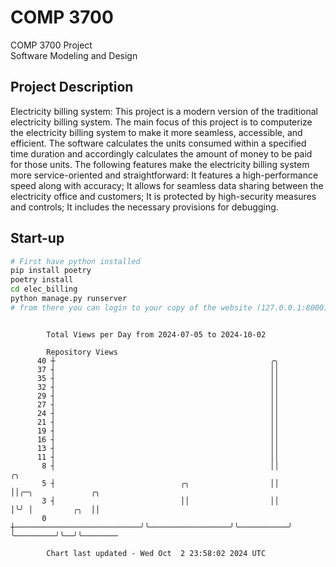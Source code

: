 # COMP 3700
COMP 3700 Project  
Software Modeling and Design
## Project Description
Electricity billing system: This project is a modern version of the traditional electricity billing system. The main focus of this project is to computerize the electricity billing system to make it more seamless, accessible, and efficient. The software calculates the units consumed within a specified time duration and accordingly calculates the amount of money to be paid for those units. The following features make the electricity billing system more service-oriented and straightforward: It features a high-performance speed along with accuracy; It allows for seamless data sharing between the electricity office and customers; It is protected by high-security measures and controls; It includes the necessary provisions for debugging.

## Start-up
```bash
# First have python installed
pip install poetry
poetry install
cd elec_billing
python manage.py runserver
# from there you can login to your copy of the website (127.0.0.1:8000), default creds are admin/admin
```

```

        Total Views per Day from 2024-07-05 to 2024-10-02

        Repository Views
      40 ┼                                                ╭╮
      37 ┤                                                ││
      35 ┤                                                ││
      32 ┤                                                ││
      29 ┤                                                ││
      27 ┤                                                ││
      24 ┤                                                ││
      21 ┤                                                ││
      19 ┤                                                ││
      16 ┤                                                ││
      13 ┤                                                ││
      11 ┤                                                ││
       8 ┤                                                ││           ╭╮
       5 ┤                            ╭╮                  ││           ││╭─╮             ╭╮
       3 ┤                            ││                  ││           │╰╯ │         ╭╮  ││
       0 ┼────────────────────────────╯╰──────────────────╯╰───────────╯   ╰─────────╯╰──╯╰────────

        Chart last updated - Wed Oct  2 23:58:02 2024 UTC
        
```
